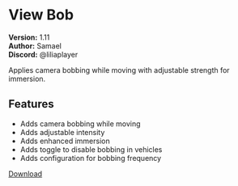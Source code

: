 # View Bob

**Version:** 1.11  
**Author:** Samael  
**Discord:** @liliaplayer  

Applies camera bobbing while moving with adjustable strength for immersion.

## Features

- Adds camera bobbing while moving
- Adds adjustable intensity
- Adds enhanced immersion
- Adds toggle to disable bobbing in vehicles
- Adds configuration for bobbing frequency

[Download](https://github.com/LiliaFramework/Modules/raw/refs/heads/gh-pages/viewbob.zip)
